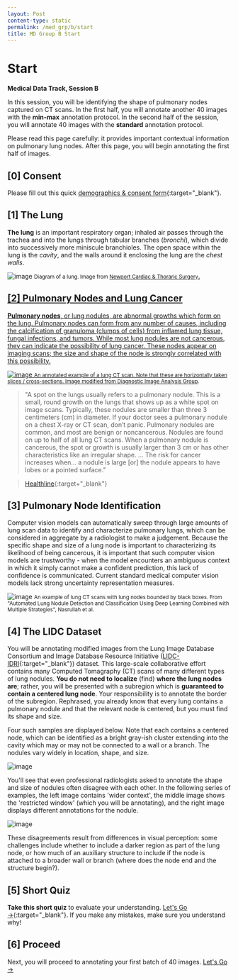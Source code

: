 ```yaml
---
layout: Post
content-type: static
permalink: /med_grp/b/start
title: MD Group B Start
---
```


# Start 
**Medical Data Track, Session B**

In this session, you will be identifying the shape of pulmonary nodes captured on CT scans. 
In the first half, you will annotate another 40 images with the **min-max** annotation protocol.
In the second half of the session, you will annotate 40 images with the **standard** annotation protocol. 

Please read this page carefully: it provides important contextual information on pulmonary lung nodes.
After this page, you will begin annotating the first half of images.

## [0] Consent

Please fill out this quick [demographics & consent form](https://docs.google.com/forms/d/e/1FAIpQLSdouuklSTXGVaAzpMe4nln5qMBb7KS7mbujNeKvhhIJgxv3Lw/viewform?usp=sf_link){:target="_blank"}.

## [1] The Lung

**The lung** is an important respiratory organ; inhaled air passes through the trachea and into the lungs through tabular branches (_bronchi_), which divide into successively more miniscule branchioles. The open space within the lung is the _cavity_, and the walls around it enclosing the lung are the _chest walls_.
 
![image](https://user-images.githubusercontent.com/73039742/196003077-2ffaa2b3-17f6-48ab-bec0-2fa48f644297.png)
<small>Diagram of a lung. Image from <a href="https://newportcts.com/thoracic-surgery/lung-cancer-surgery/lung-cancer/" target="_blank">Newport Cardiac & Thoraric Surgery</small>.

## [2] Pulmonary Nodes and Lung Cancer
 
**Pulmonary nodes**, or lung nodules, are abnormal growths which form on the lung. Pulmonary nodes can form from any number of causes, including the calcification of granuloma (clumps of cells) from inflamed lung tissue, fungal infections, and tumors. While most lung nodules are not cancerous, they can indicate the possibility of lung cancer. These nodes appear on imaging scans; the size and shape of the node is strongly correlated with this possibility.
  
![image](https://user-images.githubusercontent.com/73039742/196003521-d8fd8cac-a840-4ed3-8149-8b5bfc585225.png)
<small>An annotated example of a lung CT scan. Note that these are horizontally taken slices / cross-sections. Image modified from <a href="http://www.diagnijmegen.nl/index.php/Lung_Cancer" target="_blank">Diagnostic Image Analysis Group</a>.</small>

> "A spot on the lungs usually refers to a pulmonary nodule. This is a small, round growth on the lungs that shows up as a white spot on image scans. Typically, these nodules are smaller than three 3 centimeters (cm) in diameter. If your doctor sees a pulmonary nodule on a chest X-ray or CT scan, don’t panic. Pulmonary nodules are common, and most are benign or noncancerous. Nodules are found on up to half of all lung CT scans. When a pulmonary nodule is cancerous, the spot or growth is usually larger than 3 cm or has other characteristics like an irregular shape. ... The risk for cancer increases when... a nodule is large [or] the nodule appears to have lobes or a pointed surface."

> [Healthline](https://www.healthline.com/health/spot-on-the-lung){:target+"_blank"}

## [3] Pulmonary Node Identification
 
Computer vision models can automatically sweep through large amounts of lung scan data to identify and characterize pulmonary lungs, which can be considered in aggregate by a radiologist to make a judgement. Because the specific shape and size of a lung node is important to characterizing its likelihood of being cancerous, it is important that such computer vision models are trustworthy - when the model encounters an ambiguous context in which it simply cannot make a confident prediction, this lack of confidence is communicated. Current standard medical computer vision models lack strong uncertainty representation measures.
  
![image](https://user-images.githubusercontent.com/73039742/196003577-36cede03-d595-4b32-ac18-a82765359b76.png)
<small>An example of lung CT scans with lung nodes bounded by black boxes. From "Automated Lung Nodule Detection and Classification Using Deep Learning Combined with Multiple Strategies", Nasrullah et al.</small>
 
## [4] The LIDC Dataset

You will be annotating modified images from the Lung Image Database Consortium and Image Database Resource Initiative ([LIDC-IDRI](https://www.ncbi.nlm.nih.gov/pmc/articles/PMC3041807/){:target="_blank"}) dataset. This large-scale collaborative effort contains many Computed Tomagraphy (CT) scans of many different types of lung nodules. **You do not need to localize** (find) **where the lung nodes are**; rather, you will be presented with a subregion which is **guaranteed to contain a centered lung node**. Your responsibility is to annotate the border of the subregion. Rephrased, you already know that every lung contains a pulmonary nodule and that the relevant node is centered, but you must find its shape and size.
  
Four such samples are displayed below. Note that each contains a centered node, which can be identified as a bright gray-ish cluster extending into the cavity which may or may not be connected to a wall or a branch. The nodules vary widely in location, shape, and size.
  
![image](https://user-images.githubusercontent.com/73039742/196003914-94dba8ff-af48-4acd-8a4a-b0f946df0ca9.png)
 
You'll see that even professional radiologists asked to annotate the shape and size of nodules often disagree with each other. In the following series of examples, the left image contains 'wider context', the middle image shows the 'restricted window' (which you will be annotating), and the right image displays different annotations for the nodule.
 
![image](https://user-images.githubusercontent.com/73039742/196005058-868494c9-c1b8-477b-833c-67b2c23e18eb.png)
 
These disagreements result from differences in visual perception: some challenges include whether to include a darker region as part of the lung node, or how much of an auxiliary structure to include if the node is attached to a broader wall or branch (where does the node end and the structure begin?).

## [5] Short Quiz
**Take this short quiz** to evaluate your understanding. [Let's Go →](https://docs.google.com/forms/d/e/1FAIpQLSdJzcB5jnq8lk4uEcsd3FxMVo1syntPm-CTUKSDxfd4a57zqw/viewform?usp=sf_link){:target="_blank"}. If you make any mistakes, make sure you understand why!

## [6] Proceed
 
Next, you will proceed to annotating your first batch of 40 images. [Let's Go →](/muadocs/med_grp/b/annotate)

